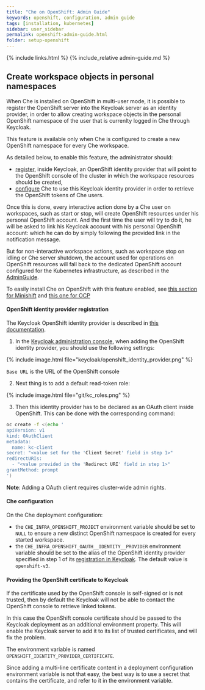 ```yaml
---
title: "Che on OpenShift: Admin Guide"
keywords: openshift, configuration, admin guide
tags: [installation, kubernetes]
sidebar: user_sidebar
permalink: openshift-admin-guide.html
folder: setup-openshift
---
```


{% include links.html %}
{% include_relative admin-guide.md %}

## Create workspace objects in personal namespaces

When Che is installed on OpenShift in multi-user mode, it is possible to register the OpenShift server into the Keycloak server as an identity provider,
in order to allow creating workspace objects in the personal OpenShift namespace of the user that is currenlty logged in Che through Keycloak.

This feature is available only when Che is configured to create a new OpenShift namespace for every Che workspace.

As detailed below, to enable this feature, the administrator should:
- [register](#openshift-identity-provider-registration), inside Keycloak, an OpenShift identity provider that will point to the OpenShift console of the cluster in which the workspace resources should be created,
- [configure](#che-configuration) Che to use this Keycloak identity provider in order to retrieve the OpenShift tokens of Che users.

Once this is done, every interactive action done by a Che user on workspaces, such as start or stop, will create OpenShift resources under his personal OpenShift account.
And the first time the user will try to do it, he will be asked to link his Keycloak account with his personal OpenShift account:
which he can do by simply following the provided link in the notification message.

But for non-interactive workspace actions, such as workspace stop on idling or Che server shutdown, the account used for operations on OpenShift resources will 
fall back to the dedicated OpenShift account configured for the Kubernetes infrastructure, as described in the [AdminGuide](admin-guide#who-creates-workspace-objects).

To easily install Che on OpenShift with this feature enabled, see [this section for Minishift](openshift-multi-user#creating-workspace-resources-in-personal-openshift-accounts-on-minishift)
and [this one for OCP](openshift-multi-user#creating-workspace-resources-in-personal-openshift-accounts)

#### OpenShift identity provider registration

The Keycloak OpenShift identity provider is described in [this documentation](https://www.keycloak.org/docs/3.3/server_admin/topics/identity-broker/social/openshift.html).

1. In the [Keycloak administration console](user-management#auth-and-user-management), when adding the OpenShift identity provider, you should use the following settings:

{% include image.html file="keycloak/openshift_identity_provider.png" %}

`Base URL` is the URL of the OpenShift console

2. Next thing is to add a default read-token role:

{% include image.html file="git/kc_roles.png" %}

3. Then this identity provider has to be declared as an OAuth client inside OpenShift. This can be done with the corresponding command:

```bash
oc create -f <(echo '
apiVersion: v1
kind: OAuthClient
metadata:
  name: kc-client
secret: "<value set for the 'Client Secret' field in step 1>"
redirectURIs:
  - "<value provided in the 'Redirect URI' field in step 1>"
grantMethod: prompt
')
```

__Note__: Adding a OAuth client requires cluster-wide admin rights. 
 

#### Che configuration

On the Che deployment configuration:
- the `CHE_INFRA_OPENSHIFT_PROJECT` environment variable should be set to `NULL` to ensure a new distinct OpenShift namespace is created for every started workspace.
- the `CHE_INFRA_OPENSHIFT_OAUTH__IDENTITY__PROVIDER` environment variable should be set to the alias of the OpenShift identity provider
specified in step 1 of its [registration in Keycloak](#openshift-identity-provider-registration). The default value is `openshift-v3`.

#### Providing the OpenShift certificate to Keycloak

If the certificate used by the OpenShift console is self-signed or is not trusted, then by default the Keycloak will not be able to
contact the OpenShift console to retrieve linked tokens.

In this case the OpenShift console certificate should be passed to the Keycloak deployment as an additional environment property.
This will enable the Keycloak server to add it to its list of trusted certificates, and will fix the problem.

The environment variable is named `OPENSHIFT_IDENTITY_PROVIDER_CERTIFICATE`.

Since adding a multi-line certificate content in a deployment configuration environment variable is not that easy, the best way is to use a secret that contains the certificate,
and refer to it in the environment variable.
